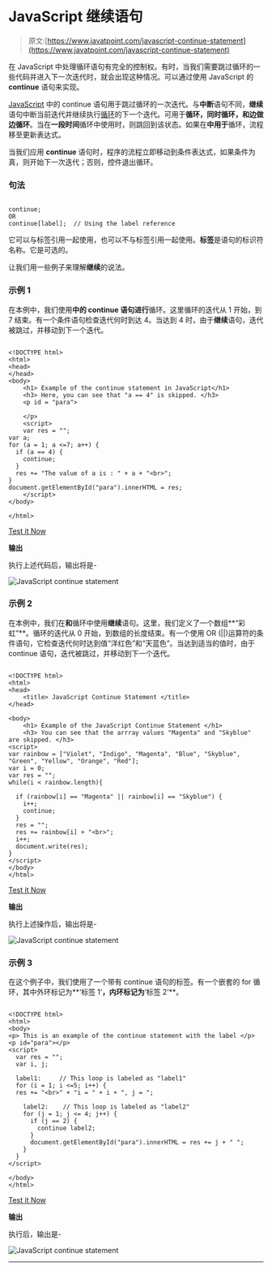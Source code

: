 # JavaScript 继续语句

> 原文:[https://www.javatpoint.com/javascript-continue-statement](https://www.javatpoint.com/javascript-continue-statement)

在 JavaScript 中处理循环语句有完全的控制权。有时，当我们需要跳过循环的一些代码并进入下一次迭代时，就会出现这种情况。可以通过使用 JavaScript 的 **continue** 语句来实现。

[JavaScript](https://www.javatpoint.com/javascript-tutorial) 中的 continue 语句用于跳过循环的一次迭代。与**中断**语句不同，**继续**语句中断当前迭代并继续执行[循环](https://www.javatpoint.com/javascript-loop)的下一个迭代。可用于**循环，同时循环，**和**边做边循环**。当在**一段时间**循环中使用时，则跳回到该状态。如果在**中用于**循环，流程移至更新表达式。

当我们应用 **continue** 语句时，程序的流程立即移动到条件表达式，如果条件为真，则开始下一次迭代；否则，控件退出循环。

### 句法

```

continue;
OR
continue[label];  // Using the label reference 

```

它可以与标签引用一起使用，也可以不与标签引用一起使用。**标签**是语句的标识符名称。它是可选的。

让我们用一些例子来理解**继续**的说法。

### 示例 1

在本例中，我们使用**中的 **continue** 语句进行**循环。这里循环的迭代从 1 开始，到 7 结束。有一个条件语句检查迭代何时到达 4。当达到 4 时，由于**继续**语句，迭代被跳过，并移动到下一个迭代。

```

<!DOCTYPE html> 
<html> 
<head> 
</head> 
<body> 
	<h1> Example of the continue statement in JavaScript</h1>
	<h3> Here, you can see that "a == 4" is skipped. </h3> 
	<p id = "para"> 

	</p> 
	<script> 
	var res = "";
var a;
for (a = 1; a <=7; a++) {
  if (a == 4) {
    continue;
  }
  res += "The value of a is : " + a + "<br>";
}
document.getElementById("para").innerHTML = res;
	</script> 
</body> 

</html>

```

[Test it Now](https://www.javatpoint.com/oprweb/test.jsp?filename=javascript-continue-statement1)

**输出**

执行上述代码后，输出将是-

![JavaScript continue statement](../Images/952402196a82f70fbe2d37b5c392e23a.png)

### 示例 2

在本例中，我们在**和**循环中使用**继续**语句。这里，我们定义了一个数组**“彩虹”**。循环的迭代从 0 开始，到数组的长度结束。有一个使用 OR (||)运算符的条件语句，它检查迭代何时达到值“洋红色”和“天蓝色”。当达到适当的值时，由于 continue 语句，迭代被跳过，并移动到下一个迭代。

```

<!DOCTYPE html>
<html>
<head>
    <title> JavaScript Continue Statement </title>
</head>

<body>
    <h1> Example of the JavaScript Continue Statement </h1>
	<h3> You can see that the arrray values "Magenta" and "Skyblue" are skipped. </h3>
<script>
var rainbow = ["Violet", "Indigo", "Magenta", "Blue", "Skyblue", "Green", "Yellow", "Orange", "Red"];
var i = 0;
var res = "";
while(i < rainbow.length){

  if (rainbow[i] == "Magenta" || rainbow[i] == "Skyblue") {
    i++;
	continue;
  }
  res = "";
  res += rainbow[i] + "<br>";
  i++;
  document.write(res);
}
</script>
</body>
</html>

```

[Test it Now](https://www.javatpoint.com/oprweb/test.jsp?filename=javascript-continue-statement2)

**输出**

执行上述操作后，输出将是-

![JavaScript continue statement](../Images/05ea32d253900cc9d8fbd53b8736f4df.png)

### 示例 3

在这个例子中，我们使用了一个带有 continue 语句的标签。有一个嵌套的 for 循环，其中外环标记为**‘标签 1’**，内环标记为**‘标签 2’**。

```

<!DOCTYPE html>
<html>
<body>
<p> This is an example of the continue statement with the label </p>
<p id="para"></p>
<script>
  var res = "";
  var i, j;

  label1:     // This loop is labeled as "label1"
  for (i = 1; i <=5; i++) {
  res += "<br>" + "i = " + i + ", j = ";

    label2:    // This loop is labeled as "label2"
    for (j = 1; j <= 4; j++) {
      if (j == 2) {
        continue label2;
      }
      document.getElementById("para").innerHTML = res += j + " ";
    }
  }
</script>

</body>
</html>

```

[Test it Now](https://www.javatpoint.com/oprweb/test.jsp?filename=javascript-continue-statement3)

**输出**

执行后，输出是-

![JavaScript continue statement](../Images/494dea9409dca6f37085216e7e6647d8.png)

* * *
